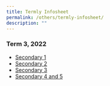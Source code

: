 ```yaml
---
title: Termly Infosheet
permalink: /others/termly-infosheet/
description: ""
---
```

### Term 3, 2022

* [Secondary 1](/files/2022%20Sec%201%20Term%203%20Letter.pdf)
* [Secondary 2](/files/2022%20Sec%202%20Term%203%20Letter.pdf)
* [Secondary 3](/files/2022_Sec%203%20Term%203%20Letter.pdf)
* [Secondary 4 and 5](/files/2022%20Sec%204%20%205%20Term%203%20Letter.pdf)